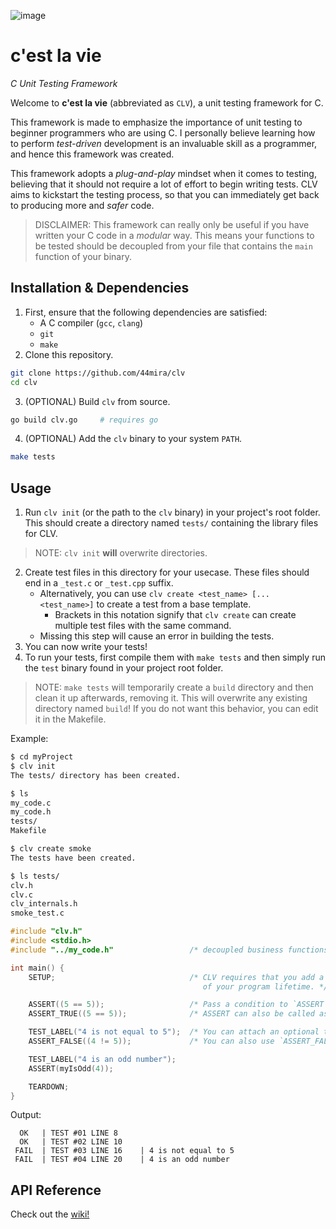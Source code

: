 ![image](https://github.com/user-attachments/assets/ba72237e-b5eb-42ae-96a3-8be4e92db8f4)

# c'est la vie
*C Unit Testing Framework*

Welcome to **c'est la vie** (abbreviated as `CLV`), a unit testing framework for C.

This framework is made to emphasize the importance of unit testing to beginner programmers who are using C. I personally believe learning how to perform *test-driven* development is an invaluable skill as a programmer, and hence this framework was created.

This framework adopts a *plug-and-play* mindset when it comes to testing, believing that it should not require a lot of effort to begin writing tests. CLV aims to kickstart the testing process, so that you can immediately get back to producing more and *safer* code.

> DISCLAIMER: This framework can really only be useful if you have written your C code in a *modular* way. This means your functions to be tested should be decoupled from your file that contains the `main` function of your binary.

## Installation & Dependencies

1. First, ensure that the following dependencies are satisfied:
    - A C compiler (`gcc`, `clang`)
    - `git`
    - `make`
2. Clone this repository.
```bash
git clone https://github.com/44mira/clv
cd clv
```
3. (OPTIONAL) Build `clv` from source.
```bash
go build clv.go     # requires go
```
4. (OPTIONAL) Add the `clv` binary to your system `PATH`.
```bash
make tests
```

## Usage

1. Run `clv init` (or the path to the `clv` binary) in your project's root folder. This should create a directory named `tests/` containing the library files for CLV.

> NOTE: `clv init` **will** overwrite directories.

2. Create test files in this directory for your usecase. These files should end in a `_test.c` or `_test.cpp` suffix.
    - Alternatively, you can use `clv create <test_name> [... <test_name>]` to create a test from a base template.
        - Brackets in this notation signify that `clv create` can create multiple test files with the same command.
    - Missing this step will cause an error in building the tests.
3. You can now write your tests!
4. To run your tests, first compile them with `make tests` and then simply run the `test` binary found in your project root folder.
> NOTE: `make tests` will temporarily create a `build` directory and then clean it up afterwards, removing it. This will overwrite any existing directory named `build`! If you do not want this behavior, you can edit it in the Makefile.

Example:

```bash
$ cd myProject
$ clv init
The tests/ directory has been created.

$ ls
my_code.c
my_code.h
tests/
Makefile

$ clv create smoke
The tests have been created.

$ ls tests/
clv.h
clv.c
clv_internals.h
smoke_test.c
```

```c
#include "clv.h"
#include <stdio.h>
#include "../my_code.h"                 /* decoupled business functions */

int main() {
    SETUP;                              /* CLV requires that you add a SETUP and TEARDOWN at the end and beginning
                                           of your program lifetime. */

    ASSERT((5 == 5));                   /* Pass a condition to `ASSERT` and it will document the test result. */
    ASSERT_TRUE((5 == 5));              /* ASSERT can also be called as `ASSERT_TRUE` if you prefer a more explicit naming scheme. */

    TEST_LABEL("4 is not equal to 5");  /* You can attach an optional test label to your tests by calling this macro before the assert! */
    ASSERT_FALSE((4 != 5));             /* You can also use `ASSERT_FALSE` if you prefer it over ASSERT((!condition)) */

    TEST_LABEL("4 is an odd number");
    ASSERT(myIsOdd(4));                 

    TEARDOWN;
}
```

Output:
```
  OK   | TEST #01 LINE 8    
  OK   | TEST #02 LINE 10   
 FAIL  | TEST #03 LINE 16    | 4 is not equal to 5
 FAIL  | TEST #04 LINE 20    | 4 is an odd number
```

## API Reference

Check out the [wiki!](https://github.com/44mira/clv/wiki/API-Reference)
